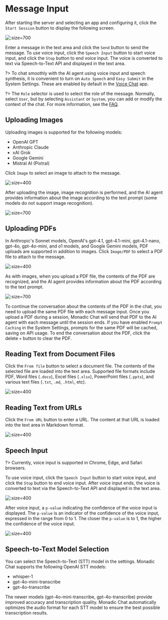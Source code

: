 # Message Input

After starting the server and selecting an app and configuring it, click the `Start Session` button to display the following screen.

![](../assets/images/monadic-chat-message-input.png ':size=700')

Enter a message in the text area and click the `Send` button to send the message. To use voice input, click the `Speech Input` button to start voice input, and click the `Stop` button to end voice input. The voice is converted to text via Speech-to-Text API and displayed in the text area.

?> To chat smoothly with the AI agent using voice input and speech synthesis, it is convenient to turn on `Auto Speech` and `Easy Submit` in the System Settings. These are enabled by default in the [Voice Chat](./basic-apps.md#voice-chat) app.

?> The `Role` selector is used to select the role of the message. Normally, select `User`, but by selecting `Assistant` or `System`, you can add or modify the context of the chat. For more information, see the [FAQ](../faq/faq-user-interface.md).

## Uploading Images

Uploading images is supported for the following models:

- OpenAI GPT
- Anthropic Claude
- xAI Grok
- Google Gemini
- Mistral AI (Pixtral)

Click `Image` to select an image to attach to the message.

![](../assets/images/attach-image.png ':size=400')

After uploading the image, image recognition is performed, and the AI agent provides information about the image according to the text prompt (some models do not support image recognition).

![](../assets/images/monadic-chat-message-with-pics.png ':size=700')

## Uploading PDFs

In Anthropic's Sonnet models, OpenAI's gpt-4.1, gpt-4.1-mini, gpt-4.1-nano, gpt-4o, gpt-4o-mini, and o1 models, and Google Gemini models, PDF uploads are supported in addition to images. Click `Image/PDF` to select a PDF file to attach to the message.

![](../assets/images/monadi-chat-pdf-attachment.png ':size=400')

As with images, when you upload a PDF file, the contents of the PDF are recognized, and the AI agent provides information about the PDF according to the text prompt.

![](../assets/images/monadic-chat-chat-about-pdf.png ':size=700')

To continue the conversation about the contents of the PDF in the chat, you need to upload the same PDF file with each message input. Once you upload a PDF during a session, Monadic Chat will send that PDF to the AI agent with each message until the session ends. If you have enabled `Prompt Caching` in the System Settings, prompts for the same PDF will be cached, saving on API usage. To end the conversation about the PDF, click the delete `×` button to clear the PDF.

## Reading Text from Document Files

Click the `From file` button to select a document file. The contents of the selected file are loaded into the text area. Supported file formats include PDF, Word files (`.docx`), Excel files (`.xlsx`), PowerPoint files (`.pptx`), and various text files (`.txt`, `.md`, `.html`, etc).

![](../assets/images/monadic-chat-extract-from-file.png ':size=400')

## Reading Text from URLs

Click the `From URL` button to enter a URL. The content at that URL is loaded into the text area in Markdown format.

![](../assets/images/monadic-chat-extract-from-url.png ':size=400')

## Speech Input

?> Currently, voice input is supported in Chrome, Edge, and Safari browsers.

To use voice input, click the `Speech Input` button to start voice input, and click the `Stop` button to end voice input. After voice input ends, the voice is converted to text via the Speech-to-Text API and displayed in the text area.

![](../assets/images/voice-input-stop.png ':size=400')

After voice input, a `p-value` indicating the confidence of the voice input is displayed. The `p-value` is an indicator of the confidence of the voice input, expressed in the range from 0 to 1. The closer the `p-value` is to 1, the higher the confidence of the voice input.

![](../assets/images/voice-p-value.png ':size=400')

## Speech-to-Text Model Selection

You can select the Speech-to-Text (STT) model in the settings. Monadic Chat supports the following OpenAI STT models:
- whisper-1
- gpt-4o-mini-transcribe
- gpt-4o-transcribe

The newer models (gpt-4o-mini-transcribe, gpt-4o-transcribe) provide improved accuracy and transcription quality. Monadic Chat automatically optimizes the audio format for each STT model to ensure the best possible transcription results.
